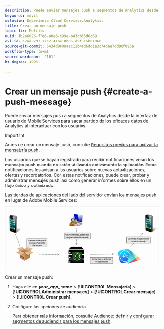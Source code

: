 ```yaml
---
description: Puede enviar mensajes push a segmentos de Analytics desde la interfaz de usuario de Mobile Services para sacar partido de los eficaces datos de Analytics al interactuar con los usuarios.
keywords: móvil
solution: Experience Cloud Services,Analytics
title: Crear un mensaje push
topic-fix: Metrics
uuid: fb2a6026-f7e6-40e6-999e-b43db35d6c69
exl-id: e7ad3797-17c7-41ad-8b65-d9f8e5b01960
source-git-commit: 5434d8809aac11b4ad6dd1a3c74dae7dd98f095a
workflow-type: tm+mt
source-wordcount: '161'
ht-degree: 100%

---
```


# Crear un mensaje push {#create-a-push-message}

Puede enviar mensajes push a segmentos de Analytics desde la interfaz de usuario de Mobile Services para sacar partido de los eficaces datos de Analytics al interactuar con los usuarios.

>[!IMPORTANT]
>
>Antes de crear un mensaje push, consulte [Requisitos previos para activar la mensajería push](/help/using/c-manage-app-settings/c-mob-confg-app/configure-push-messaging/prerequisites-push-messaging.md).

Los usuarios que se hayan registrado para recibir notificaciones verán los mensajes push cuando no estén utilizando activamente la aplicación. Estas notificaciones les avisan a los usuarios sobre nuevas actualizaciones, ofertas y recordatorios. Con estas notificaciones, puede crear, probar y administrar mensajes push, así como generar informes sobre ellos en un flujo único y optimizado.

Las tiendas de aplicaciones del lado del servidor envían los mensajes push en lugar de Adobe Mobile Services:

![](assets/push_message_diagram.png)

Crear un mensaje push:

1. Haga clic en ***your_app_name*** > **[!UICONTROL Mensajería]** > **[!UICONTROL Administrar mensajes]** > **[!UICONTROL Crear mensaje]** > **[!UICONTROL Crear push]**.
1. Configure las opciones de audiencia.

   Para obtener más información, consulte [Audience: definir y configurar segmentos de audiencia para los mensajes push](/help/using/in-app-messaging/t-create-push-message/c-audience-push-message.md).
